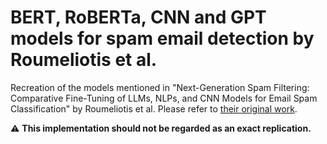 # BERT, RoBERTa, CNN and GPT models for spam email detection by Roumeliotis et al.

Recreation of the models mentioned in "Next-Generation Spam Filtering: Comparative Fine-Tuning of LLMs, NLPs, and CNN Models for Email Spam Classification" by Roumeliotis et al. Please refer to [their original work](https://www.mdpi.com/2079-9292/13/11/2034).

⚠️ __This implementation should not be regarded as an exact replication.__
